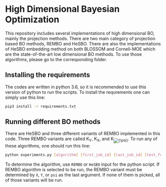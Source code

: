 # High Dimensional Bayesian Optimization
This repository includes several implementations of high dimensional BO, mainly the projection methods. There are two main category of projection based BO methods, REMBO and HeSBO. There are also the implementations of HeSBO embedding method on both BLOSSOM and Cornell-MOE which are the state-of-the-art low dimensional BO methods. To use those algorithms, please go to the corresponding folder.

## Installing the requirements
The codes are written in python 3.6, so it is recommended to use this version of python to run the scripts. To install the requrements one can simply use this line:
```bash
pip3 install -r requirements.txt
```
## Running different BO methods
There are HeSBO and three different variants of REMBO implemented in this code. Three REMBO variants are called K<sub>Y</sub>, K<sub>X</sub>, and K<sub><img src="https://latex.codecogs.com/gif.latex?{\psi}" title="{\psi}" /></sub>. To run any of these algorithms, one should run this line:
```bash
python experiments.py [algorithm] [first_job_id] [last_job_id] [test_function] [num_of_steps] [low_dim] [high_dim] [num_of_initial_sample] [noise_variance] [REMBO_variant]
```
To determine the algorithm, use `REMBO` or `HeSBO` input for the python script. If REMBO algorithm is selected to be run, the REMBO variant must be determined by `X`, `Y`, or `psi` as the last argument. If none of them is picked, all of those variants will be run.